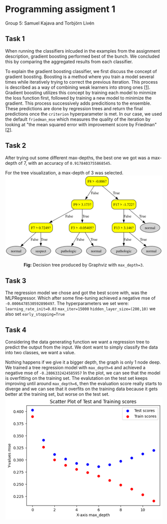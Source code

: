 # Programming assigment 1

Group 5: Samuel Kajava and Torbjörn Livén

## Task 1

When running the classifiers inlcuded in the examples from the assignment description, gradient boosting performed best of the bunch. We concluded this by comparing the aggregated results from each classifier.

To explain the gradient boosting classifier, we first discuss the concept of gradient boosting. Boosting is a method where you train a model several times while iteratively trying to correct the previous iteration. This process is described as a way of combining weak learners into strong ones [[1]](https://en.wikipedia.org/wiki/Boosting_(machine_learning)). Gradient boosting utilizes this concept by training each model to minmize the loss function first, followed by training a new model to minimize the gradient. This process successively adds predicitions to the ensemble. These predictions are done by regression trees and return the final predictions once the `criterion` hyperparameter is met. In our case, we used the default `friedman_mse` which measures the quality of the iteration by looking at "the mean squared error with improvement score by Friedman" [[2]](https://scikit-learn.org/stable/modules/generated/sklearn.ensemble.GradientBoostingClassifier.html).

## Task 2

After trying out some different max-depths, the best one we got was a max-depth of 7, with an accuracy of `0.9178403755868545`.

For the tree visualization, a max-depth of 3 was selected.
![image](./task2.svg)

<p align='center'>
<b>Fig:</b> Decision tree produced by Graphviz with <code>max_depth=3</code>.
</p>

## Task 3

The regression model we chose and got the best score with, was the MLPRegressor. Which after some fine-tuning achieved a negative mse of `-0.0006478530592890497`.
The hyperparameters we set were: 
`learning_rate_init=0.03`
`max_iter=15000`
`hidden_layer_size=(200,10)`
we also set `early_stopping=True`

## Task 4

Considering the data generating function we want a regression tree to predict the output from the input. We dont want to simply classify
the data into two classes, we want a value.


Nothing happens if we give it a bigger depth, the graph is only 1 node deep. 
We trained a tree regression model with `max_depth=6` and achieved a negative mse of `-0.2806332424585957`
 In the plot, we can see that the model is overfitting on the training set. The evalutation on the test set keeps improving until
around `max_depth=6`, then the evaluation score really starts to diverge and we can see that it overfits on the training data because it gets better at the training set, but worse on the test set.
![training vs testing](task4.png)